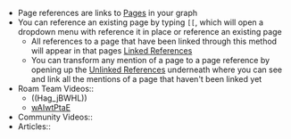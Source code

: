 - Page references are links to [Pages](Pages.md) in your graph
- You can reference an existing page by typing `[[`, which will open a dropdown menu with reference it in place or reference an existing page
    - All references to a page that have been linked through this method will appear in that pages [Linked References](Linked%20References.md)
    - You can transform any mention of a page to a page reference by opening up the [Unlinked References](Unlinked%20References.md) underneath where you can see and link all the mentions of a page that haven't been linked yet
- Roam Team Videos::
    - ((Hag_jBWHL))
    - [wAIwtPtaE](Bidirectional%20linking.md)
- Community Videos::
- Articles::